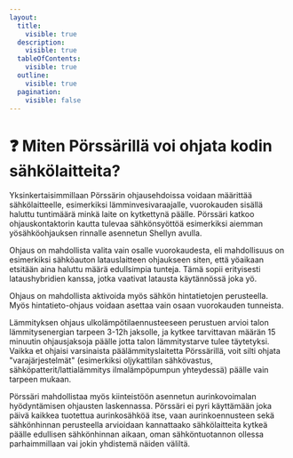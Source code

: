 ```yaml
---
layout:
  title:
    visible: true
  description:
    visible: true
  tableOfContents:
    visible: true
  outline:
    visible: true
  pagination:
    visible: false
---
```


# ❓ Miten Pörssärillä voi ohjata kodin sähkölaitteita?

Yksinkertaisimmillaan Pörssärin ohjausehdoissa voidaan määrittää sähkölaitteelle, esimerkiksi lämminvesivaraajalle, vuorokauden sisällä haluttu tuntimäärä minkä laite on kytkettynä päälle. Pörssäri katkoo ohjauskontaktorin kautta tulevaa sähkönsyöttöä esimerkiksi aiemman yösähköohjauksen rinnalle asennetun Shellyn avulla.

Ohjaus on mahdollista valita vain osalle vuorokaudesta, eli mahdollisuus on esimerkiksi sähköauton latauslaitteen ohjaukseen siten, että yöaikaan etsitään aina haluttu määrä edullsimpia tunteja. Tämä sopii erityisesti lataushybridien kanssa, jotka vaativat latausta käytännössä joka yö.

Ohjaus on mahdollista aktivoida myös sähkön hintatietojen perusteella. Myös hintatieto-ohjaus voidaan asettaa vain osaan vuorokauden tunneista.

Lämmityksen ohjaus ulkolämpötilaennusteeseen perustuen arvioi talon lämmitysenergian tarpeen 3-12h jaksolle, ja kytkee tarvittavan määrän 15 minuutin ohjausjaksoja päälle jotta talon lämmitystarve tulee täytetyksi. Vaikka et ohjaisi varsinaista päälämmityslaitetta Pörssärillä, voit silti ohjata "varajärjestelmät" (esimerkiksi oljykattilan sähkövastus, sähköpatterit/lattialämmitys ilmalämpöpumpun yhteydessä) päälle vain tarpeen mukaan.

Pörssäri mahdollistaa myös kiinteistöön asennetun aurinkovoimalan hyödyntämisen ohjausten laskennassa. Pörssäri ei pyri käyttämään joka päivä kaikkea tuotettua aurinkosähköä itse, vaan aurinkoennusteen sekä sähkönhinnan perusteella arvioidaan kannattaako sähkölaitteita kytkeä päälle edullisen sähkönhinnan aikaan, oman sähköntuotannon ollessa parhaimmillaan vai jokin yhdistemä näiden väliltä.
